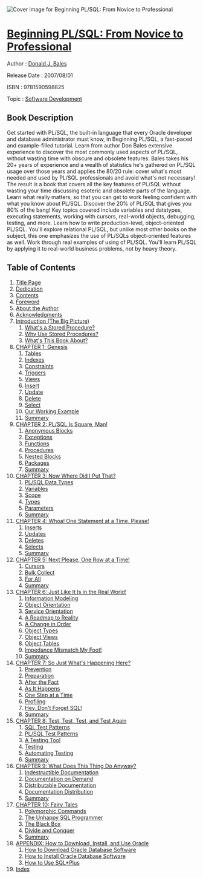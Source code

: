 ![Cover image for Beginning PL/SQL: From Novice to Professional](https://imgdetail.ebookreading.net/cover/cover/software_development/EB9781590598825.jpg)

[Beginning PL/SQL: From Novice to Professional](https://ebookreading.net/view/book/Beginning+PL%2FSQL%3A+From+Novice+to+Professional-EB9781590598825_1.html "Beginning PL/SQL: From Novice to Professional")
====================================================================================================================

Author : [Donald J. Bales](https://ebookreading.net/search/author/Donald+J.+Bales)

Release Date : 2007/08/01

ISBN : 9781590598825

Topic : [Software Development](https://ebookreading.net/search/category/software-development)

Book Description
-----------------

Get started with PL/SQL, the built-in language that every Oracle developer and database administrator must know, in Beginning PL/SQL, a fast-paced and example-filled tutorial. Learn from author Don Bales extensive experience to discover the most commonly used aspects of PL/SQL, without wasting time with obscure and obsolete features.
Bales takes his 20+ years of experience and a wealth of statistics he's gathered on PL/SQL usage over those years and applies the 80/20 rule: cover what's most needed and used by PL/SQL professionals and avoid what's not necessary! The result is a book that covers all the key features of PL/SQL without wasting your time discussing esoteric and obsolete parts of the language. Learn what really matters, so that you can get to work feeling confident with what you know about PL/SQL.
Discover the 20% of PL/SQL that gives you 80% of the bang! Key topics covered include variables and datatypes, executing statements, working with cursors, real-world objects, debugging, testing, and more.
Learn how to write production-level, object-oriented PL/SQL. You'll explore relational PL/SQL, but unlike most other books on the subject, this one emphasizes the use of PL/SQLs object-oriented features as well.
Work through real examples of using of PL/SQL. You'll learn PL/SQL by applying it to real-world business problems, not by heavy theory.
              
Table of Contents
-----------------

1. [Title Page](https://ebookreading.net/view/book/Beginning+PL%2FSQL%3A+From+Novice+to+Professional-EB9781590598825_2.html)
1. [Dedication](https://ebookreading.net/view/book/Beginning+PL%2FSQL%3A+From+Novice+to+Professional-EB9781590598825_4.html)
1. [Contents](https://ebookreading.net/view/book/Beginning+PL%2FSQL%3A+From+Novice+to+Professional-EB9781590598825_5.html#contents)
1. [Foreword](https://ebookreading.net/view/book/Beginning+PL%2FSQL%3A+From+Novice+to+Professional-EB9781590598825_6.html#foreword)
1. [About the Author](https://ebookreading.net/view/book/Beginning+PL%2FSQL%3A+From+Novice+to+Professional-EB9781590598825_7.html#about_the_author)
1. [Acknowledgments](https://ebookreading.net/view/book/Beginning+PL%2FSQL%3A+From+Novice+to+Professional-EB9781590598825_8.html#acknowledgments)
1. [Introduction (The Big Picture)](https://ebookreading.net/view/book/Beginning+PL%2FSQL%3A+From+Novice+to+Professional-EB9781590598825_9.html#introduction_open_p)
    1. [What&#39;s a Stored Procedure?](https://ebookreading.net/view/book/Beginning+PL%2FSQL%3A+From+Novice+to+Professional-EB9781590598825_9.html#what_apostrophy_s_a)
    1. [Why Use Stored Procedures?](https://ebookreading.net/view/book/Beginning+PL%2FSQL%3A+From+Novice+to+Professional-EB9781590598825_9.html#why_use_stored_proc)
    1. [What&#39;s This Book About?](https://ebookreading.net/view/book/Beginning+PL%2FSQL%3A+From+Novice+to+Professional-EB9781590598825_9.html#what_apostrophy_s_t)
1. [CHAPTER 1: Genesis](https://ebookreading.net/view/book/Beginning+PL%2FSQL%3A+From+Novice+to+Professional-EB9781590598825_10.html#genesis)
    1. [Tables](https://ebookreading.net/view/book/Beginning+PL%2FSQL%3A+From+Novice+to+Professional-EB9781590598825_10.html#tables)
    1. [Indexes](https://ebookreading.net/view/book/Beginning+PL%2FSQL%3A+From+Novice+to+Professional-EB9781590598825_10.html#indexes)
    1. [Constraints](https://ebookreading.net/view/book/Beginning+PL%2FSQL%3A+From+Novice+to+Professional-EB9781590598825_10.html#constraints)
    1. [Triggers](https://ebookreading.net/view/book/Beginning+PL%2FSQL%3A+From+Novice+to+Professional-EB9781590598825_10.html#triggers)
    1. [Views](https://ebookreading.net/view/book/Beginning+PL%2FSQL%3A+From+Novice+to+Professional-EB9781590598825_10.html#views)
    1. [Insert](https://ebookreading.net/view/book/Beginning+PL%2FSQL%3A+From+Novice+to+Professional-EB9781590598825_10.html#insert)
    1. [Update](https://ebookreading.net/view/book/Beginning+PL%2FSQL%3A+From+Novice+to+Professional-EB9781590598825_10.html#update)
    1. [Delete](https://ebookreading.net/view/book/Beginning+PL%2FSQL%3A+From+Novice+to+Professional-EB9781590598825_10.html#delete)
    1. [Select](https://ebookreading.net/view/book/Beginning+PL%2FSQL%3A+From+Novice+to+Professional-EB9781590598825_10.html#select)
    1. [Our Working Example](https://ebookreading.net/view/book/Beginning+PL%2FSQL%3A+From+Novice+to+Professional-EB9781590598825_10.html#our_working_example)
    1. [Summary](https://ebookreading.net/view/book/Beginning+PL%2FSQL%3A+From+Novice+to+Professional-EB9781590598825_10.html#summary)
1. [CHAPTER 2: PL/SQL Is Square, Man!](https://ebookreading.net/view/book/Beginning+PL%2FSQL%3A+From+Novice+to+Professional-EB9781590598825_11.html#pl_solidus_sql_is_s)
    1. [Anonymous Blocks](https://ebookreading.net/view/book/Beginning+PL%2FSQL%3A+From+Novice+to+Professional-EB9781590598825_11.html#anonymous_blocks)
    1. [Exceptions](https://ebookreading.net/view/book/Beginning+PL%2FSQL%3A+From+Novice+to+Professional-EB9781590598825_11.html#exceptions)
    1. [Functions](https://ebookreading.net/view/book/Beginning+PL%2FSQL%3A+From+Novice+to+Professional-EB9781590598825_11.html#functions)
    1. [Procedures](https://ebookreading.net/view/book/Beginning+PL%2FSQL%3A+From+Novice+to+Professional-EB9781590598825_11.html#procedures)
    1. [Nested Blocks](https://ebookreading.net/view/book/Beginning+PL%2FSQL%3A+From+Novice+to+Professional-EB9781590598825_11.html#nested_blocks)
    1. [Packages](https://ebookreading.net/view/book/Beginning+PL%2FSQL%3A+From+Novice+to+Professional-EB9781590598825_11.html#packages)
    1. [Summary](https://ebookreading.net/view/book/Beginning+PL%2FSQL%3A+From+Novice+to+Professional-EB9781590598825_11.html#summary-id1)
1. [CHAPTER 3: Now Where Did I Put That?](https://ebookreading.net/view/book/Beginning+PL%2FSQL%3A+From+Novice+to+Professional-EB9781590598825_12.html#now_where_did_i_put)
    1. [PL/SQL Data Types](https://ebookreading.net/view/book/Beginning+PL%2FSQL%3A+From+Novice+to+Professional-EB9781590598825_12.html#pl_solidus_sql_data)
    1. [Variables](https://ebookreading.net/view/book/Beginning+PL%2FSQL%3A+From+Novice+to+Professional-EB9781590598825_12.html#variables)
    1. [Scope](https://ebookreading.net/view/book/Beginning+PL%2FSQL%3A+From+Novice+to+Professional-EB9781590598825_12.html#scope)
    1. [Types](https://ebookreading.net/view/book/Beginning+PL%2FSQL%3A+From+Novice+to+Professional-EB9781590598825_12.html#types)
    1. [Parameters](https://ebookreading.net/view/book/Beginning+PL%2FSQL%3A+From+Novice+to+Professional-EB9781590598825_12.html#parameters)
    1. [Summary](https://ebookreading.net/view/book/Beginning+PL%2FSQL%3A+From+Novice+to+Professional-EB9781590598825_12.html#summary-id2)
1. [CHAPTER 4: Whoa! One Statement at a Time, Please!](https://ebookreading.net/view/book/Beginning+PL%2FSQL%3A+From+Novice+to+Professional-EB9781590598825_13.html#whoa_exclamation_on)
    1. [Inserts](https://ebookreading.net/view/book/Beginning+PL%2FSQL%3A+From+Novice+to+Professional-EB9781590598825_13.html#inserts)
    1. [Updates](https://ebookreading.net/view/book/Beginning+PL%2FSQL%3A+From+Novice+to+Professional-EB9781590598825_13.html#updates)
    1. [Deletes](https://ebookreading.net/view/book/Beginning+PL%2FSQL%3A+From+Novice+to+Professional-EB9781590598825_13.html#deletes)
    1. [Selects](https://ebookreading.net/view/book/Beginning+PL%2FSQL%3A+From+Novice+to+Professional-EB9781590598825_13.html#selects)
    1. [Summary](https://ebookreading.net/view/book/Beginning+PL%2FSQL%3A+From+Novice+to+Professional-EB9781590598825_13.html#summary-id3)
1. [CHAPTER 5: Next Please, One Row at a Time!](https://ebookreading.net/view/book/Beginning+PL%2FSQL%3A+From+Novice+to+Professional-EB9781590598825_14.html#next_please_comma_o)
    1. [Cursors](https://ebookreading.net/view/book/Beginning+PL%2FSQL%3A+From+Novice+to+Professional-EB9781590598825_14.html#cursors)
    1. [Bulk Collect](https://ebookreading.net/view/book/Beginning+PL%2FSQL%3A+From+Novice+to+Professional-EB9781590598825_14.html#bulk_collect)
    1. [For All](https://ebookreading.net/view/book/Beginning+PL%2FSQL%3A+From+Novice+to+Professional-EB9781590598825_14.html#for_all)
    1. [Summary](https://ebookreading.net/view/book/Beginning+PL%2FSQL%3A+From+Novice+to+Professional-EB9781590598825_14.html#summary-id4)
1. [CHAPTER 6: Just Like It Is in the Real World!](https://ebookreading.net/view/book/Beginning+PL%2FSQL%3A+From+Novice+to+Professional-EB9781590598825_15.html#just_like_it_is_in_)
    1. [Information Modeling](https://ebookreading.net/view/book/Beginning+PL%2FSQL%3A+From+Novice+to+Professional-EB9781590598825_15.html#information_modelin)
    1. [Object Orientation](https://ebookreading.net/view/book/Beginning+PL%2FSQL%3A+From+Novice+to+Professional-EB9781590598825_15.html#object_orientation)
    1. [Service Orientation](https://ebookreading.net/view/book/Beginning+PL%2FSQL%3A+From+Novice+to+Professional-EB9781590598825_15.html#service_orientation)
    1. [A Roadmap to Reality](https://ebookreading.net/view/book/Beginning+PL%2FSQL%3A+From+Novice+to+Professional-EB9781590598825_15.html#a_roadmap_to_realit)
    1. [A Change in Order](https://ebookreading.net/view/book/Beginning+PL%2FSQL%3A+From+Novice+to+Professional-EB9781590598825_15.html#a_change_in_order-i)
    1. [Object Types](https://ebookreading.net/view/book/Beginning+PL%2FSQL%3A+From+Novice+to+Professional-EB9781590598825_15.html#object_types)
    1. [Object Views](https://ebookreading.net/view/book/Beginning+PL%2FSQL%3A+From+Novice+to+Professional-EB9781590598825_15.html#object_views)
    1. [Object Tables](https://ebookreading.net/view/book/Beginning+PL%2FSQL%3A+From+Novice+to+Professional-EB9781590598825_15.html#object_tables)
    1. [Impedance Mismatch My Foot!](https://ebookreading.net/view/book/Beginning+PL%2FSQL%3A+From+Novice+to+Professional-EB9781590598825_15.html#impedance_mismatch_)
    1. [Summary](https://ebookreading.net/view/book/Beginning+PL%2FSQL%3A+From+Novice+to+Professional-EB9781590598825_15.html#summary-id5)
1. [CHAPTER 7: So Just What&#39;s Happening Here?](https://ebookreading.net/view/book/Beginning+PL%2FSQL%3A+From+Novice+to+Professional-EB9781590598825_16.html#so_just_what_apostr)
    1. [Prevention](https://ebookreading.net/view/book/Beginning+PL%2FSQL%3A+From+Novice+to+Professional-EB9781590598825_16.html#prevention)
    1. [Preparation](https://ebookreading.net/view/book/Beginning+PL%2FSQL%3A+From+Novice+to+Professional-EB9781590598825_16.html#preparation)
    1. [After the Fact](https://ebookreading.net/view/book/Beginning+PL%2FSQL%3A+From+Novice+to+Professional-EB9781590598825_16.html#after_the_fact)
    1. [As It Happens](https://ebookreading.net/view/book/Beginning+PL%2FSQL%3A+From+Novice+to+Professional-EB9781590598825_16.html#as_it_happens)
    1. [One Step at a Time](https://ebookreading.net/view/book/Beginning+PL%2FSQL%3A+From+Novice+to+Professional-EB9781590598825_16.html#one_step_at_a_time)
    1. [Profiling](https://ebookreading.net/view/book/Beginning+PL%2FSQL%3A+From+Novice+to+Professional-EB9781590598825_16.html#profiling)
    1. [Hey, Don&#39;t Forget SQL!](https://ebookreading.net/view/book/Beginning+PL%2FSQL%3A+From+Novice+to+Professional-EB9781590598825_16.html#hey_comma_don_apost)
    1. [Summary](https://ebookreading.net/view/book/Beginning+PL%2FSQL%3A+From+Novice+to+Professional-EB9781590598825_16.html#summary-id6)
1. [CHAPTER 8: Test, Test, Test, and Test Again](https://ebookreading.net/view/book/Beginning+PL%2FSQL%3A+From+Novice+to+Professional-EB9781590598825_17.html#test_comma_test_com)
    1. [SQL Test Patterns](https://ebookreading.net/view/book/Beginning+PL%2FSQL%3A+From+Novice+to+Professional-EB9781590598825_17.html#sql_test_patterns)
    1. [PL/SQL Test Patterns](https://ebookreading.net/view/book/Beginning+PL%2FSQL%3A+From+Novice+to+Professional-EB9781590598825_17.html#pl_solidus_sql_test)
    1. [A Testing Tool](https://ebookreading.net/view/book/Beginning+PL%2FSQL%3A+From+Novice+to+Professional-EB9781590598825_17.html#a_testing_tool)
    1. [Testing](https://ebookreading.net/view/book/Beginning+PL%2FSQL%3A+From+Novice+to+Professional-EB9781590598825_17.html#testing)
    1. [Automating Testing](https://ebookreading.net/view/book/Beginning+PL%2FSQL%3A+From+Novice+to+Professional-EB9781590598825_17.html#automating_testing)
    1. [Summary](https://ebookreading.net/view/book/Beginning+PL%2FSQL%3A+From+Novice+to+Professional-EB9781590598825_17.html#summary-id7)
1. [CHAPTER 9: What Does This Thing Do Anyway?](https://ebookreading.net/view/book/Beginning+PL%2FSQL%3A+From+Novice+to+Professional-EB9781590598825_18.html#what_does_this_thin)
    1. [Indestructible Documentation](https://ebookreading.net/view/book/Beginning+PL%2FSQL%3A+From+Novice+to+Professional-EB9781590598825_18.html#indestructible_docu)
    1. [Documentation on Demand](https://ebookreading.net/view/book/Beginning+PL%2FSQL%3A+From+Novice+to+Professional-EB9781590598825_18.html#documentation_on_de)
    1. [Distributable Documentation](https://ebookreading.net/view/book/Beginning+PL%2FSQL%3A+From+Novice+to+Professional-EB9781590598825_18.html#distributable_docum)
    1. [Documentation Distribution](https://ebookreading.net/view/book/Beginning+PL%2FSQL%3A+From+Novice+to+Professional-EB9781590598825_18.html#documentation_distr)
    1. [Summary](https://ebookreading.net/view/book/Beginning+PL%2FSQL%3A+From+Novice+to+Professional-EB9781590598825_18.html#summary-id8)
1. [CHAPTER 10: Fairy Tales](https://ebookreading.net/view/book/Beginning+PL%2FSQL%3A+From+Novice+to+Professional-EB9781590598825_19.html#fairy_tales)
    1. [Polymorphic Commands](https://ebookreading.net/view/book/Beginning+PL%2FSQL%3A+From+Novice+to+Professional-EB9781590598825_19.html#polymorphic_command)
    1. [The Unhappy SQL Programmer](https://ebookreading.net/view/book/Beginning+PL%2FSQL%3A+From+Novice+to+Professional-EB9781590598825_19.html#the_unhappy_sql_pro)
    1. [The Black Box](https://ebookreading.net/view/book/Beginning+PL%2FSQL%3A+From+Novice+to+Professional-EB9781590598825_19.html#the_black_box)
    1. [Divide and Conquer](https://ebookreading.net/view/book/Beginning+PL%2FSQL%3A+From+Novice+to+Professional-EB9781590598825_19.html#divide_and_conquer)
    1. [Summary](https://ebookreading.net/view/book/Beginning+PL%2FSQL%3A+From+Novice+to+Professional-EB9781590598825_19.html#summary-id9)
1. [APPENDIX: How to Download, Install, and Use Oracle](https://ebookreading.net/view/book/Beginning+PL%2FSQL%3A+From+Novice+to+Professional-EB9781590598825_20.html#how_to_download_com)
    1. [How to Download Oracle Database Software](https://ebookreading.net/view/book/Beginning+PL%2FSQL%3A+From+Novice+to+Professional-EB9781590598825_20.html#how_to_download_ora)
    1. [How to Install Oracle Database Software](https://ebookreading.net/view/book/Beginning+PL%2FSQL%3A+From+Novice+to+Professional-EB9781590598825_20.html#how_to_install_orac)
    1. [How to Use SQL*Plus](https://ebookreading.net/view/book/Beginning+PL%2FSQL%3A+From+Novice+to+Professional-EB9781590598825_20.html#how_to_use_sql_aste)
1. [Index](https://ebookreading.net/view/book/Beginning+PL%2FSQL%3A+From+Novice+to+Professional-EB9781590598825_21.html#index)
